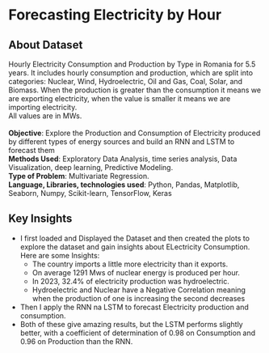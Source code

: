# Forecasting Electricity by Hour 
## About Dataset

Hourly Electricity Consumption and Production by Type in Romania for 5.5 years.
It includes hourly consumption and production, which are split into categories: Nuclear, Wind, Hydroelectric, Oil and Gas, Coal, Solar, and Biomass.
When the production is greater than the consumption it means we are exporting electricity, when the value is smaller it means we are importing electricity.<br>
All values are in MWs.<br><br>
**Objective**: Explore the Production and Consumption of Electricity produced by different types of energy sources and build an RNN and LSTM to forecast them <br>
**Methods Used**: Exploratory Data Analysis, time series analysis,  Data Visualization, deep learning, Predictive Modeling.<br>
**Type of Problem**: Multivariate Regression.<br>
**Language, Libraries, technologies used**: Python, Pandas, Matplotlib, Seaborn, Numpy, Scikit-learn, TensorFlow, Keras <br>
## Key Insights
- I first loaded and Displayed the Dataset and then created the plots to explore the dataset and gain insights about ELectricity Consumption. Here are some Insights:
  - The country imports a little more electricity than it exports.
  - On average 1291 Mws of nuclear energy is produced per hour.
  -  In 2023, 32.4% of electricity production was hydroelectric.
  -  Hydroelectric and Nuclear have a Negative Correlation meaning when the production of one is increasing the second decreases
- Then I apply the RNN na LSTM to forecast Electricity production and consumption.
- Both of these give amazing results, but the LSTM performs slightly better, with a coefficient of determination of 0.98 on Consumption and 0.96 on Production than the RNN.

